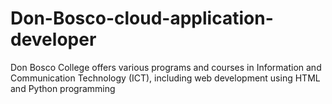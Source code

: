 # Don-Bosco-cloud-application-developer
Don Bosco College offers various programs and courses in Information and Communication Technology (ICT), including web development using HTML and Python programming
